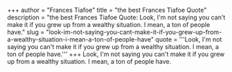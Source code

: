 +++
author = "Frances Tiafoe"
title = "the best Frances Tiafoe Quote"
description = "the best Frances Tiafoe Quote: Look, I'm not saying you can't make it if you grew up from a wealthy situation. I mean, a ton of people have."
slug = "look-im-not-saying-you-cant-make-it-if-you-grew-up-from-a-wealthy-situation-i-mean-a-ton-of-people-have"
quote = '''Look, I'm not saying you can't make it if you grew up from a wealthy situation. I mean, a ton of people have.'''
+++
Look, I'm not saying you can't make it if you grew up from a wealthy situation. I mean, a ton of people have.
